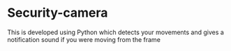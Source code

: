 # Security-camera
This is developed using Python which detects your movements and gives a notification sound if you were moving from the frame
